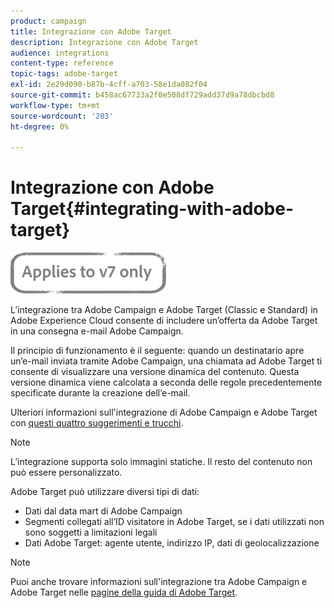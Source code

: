 ```yaml
---
product: campaign
title: Integrazione con Adobe Target
description: Integrazione con Adobe Target
audience: integrations
content-type: reference
topic-tags: adobe-target
exl-id: 2e29d090-b87b-4cff-a703-58e1da082f04
source-git-commit: b458ac67733a2f0e508df729add37d9a78dbcbd8
workflow-type: tm+mt
source-wordcount: '203'
ht-degree: 0%

---
```


# Integrazione con Adobe Target{#integrating-with-adobe-target}

![](../../assets/v7-only.svg)

L’integrazione tra Adobe Campaign e Adobe Target (Classic e Standard) in Adobe Experience Cloud consente di includere un’offerta da Adobe Target in una consegna e-mail Adobe Campaign.

Il principio di funzionamento è il seguente: quando un destinatario apre un’e-mail inviata tramite Adobe Campaign, una chiamata ad Adobe Target ti consente di visualizzare una versione dinamica del contenuto. Questa versione dinamica viene calcolata a seconda delle regole precedentemente specificate durante la creazione dell’e-mail.

Ulteriori informazioni sull&#39;integrazione di Adobe Campaign e Adobe Target con [questi quattro suggerimenti e trucchi](https://www.adobe.com/content/dam/www/us/en/marketing/campaign/pdfs/Adobe_Campaign_for_Target_Tips_and_Tricks.pdf).
>[!NOTE]
>
>L’integrazione supporta solo immagini statiche. Il resto del contenuto non può essere personalizzato.

Adobe Target può utilizzare diversi tipi di dati:

* Dati dal data mart di Adobe Campaign
* Segmenti collegati all’ID visitatore in Adobe Target, se i dati utilizzati non sono soggetti a limitazioni legali
* Dati Adobe Target: agente utente, indirizzo IP, dati di geolocalizzazione

>[!NOTE]
>
>Puoi anche trovare informazioni sull&#39;integrazione tra Adobe Campaign e Adobe Target nelle [pagine della guida di Adobe Target](https://experienceleague.adobe.com/docs/target/using/integrate/campaign-and-target.html).
